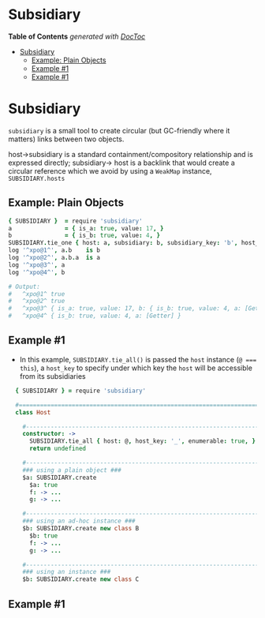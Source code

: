 


# Subsidiary


<!-- START doctoc generated TOC please keep comment here to allow auto update -->
<!-- DON'T EDIT THIS SECTION, INSTEAD RE-RUN doctoc TO UPDATE -->
**Table of Contents**  *generated with [DocToc](https://github.com/thlorenz/doctoc)*

- [Subsidiary](#subsidiary)
  - [Example: Plain Objects](#example-plain-objects)
  - [Example #1](#example-1)
  - [Example #1](#example-1-1)

<!-- END doctoc generated TOC please keep comment here to allow auto update -->


# Subsidiary

`subsidiary` is a small tool to create circular (but GC-friendly where it matters) links between two
objects.

host->subsidiary is a standard containment/compository relationship and is expressed directly;
subsidiary-> host is a backlink that would create a circular reference which we avoid by using a
`WeakMap` instance, `SUBSIDIARY.hosts`

## Example: Plain Objects

```coffee
{ SUBSIDIARY }  = require 'subsidiary'
a               = { is_a: true, value: 17, }
b               = { is_b: true, value: 4, }
SUBSIDIARY.tie_one { host: a, subsidiary: b, subsidiary_key: 'b', host_key: 'a', enumerable: true }
log '^xpo@1^', a.b    is b
log '^xpo@2^', a.b.a  is a
log '^xpo@3^', a
log '^xpo@4^', b

# Output:
#   ^xpo@1^ true
#   ^xpo@2^ true
#   ^xpo@3^ { is_a: true, value: 17, b: { is_b: true, value: 4, a: [Getter] } }
#   ^xpo@4^ { is_b: true, value: 4, a: [Getter] }
```

## Example #1

* In this example, `SUBSIDIARY.tie_all()` is passed the `host` instance (`@ === this`), a `host_key` to
  specify under which key the `host` will be accessible from its subsidiaries


```coffee
  { SUBSIDIARY } = require 'subsidiary'

  #=========================================================================================================
  class Host

    #-------------------------------------------------------------------------------------------------------
    constructor: ->
      SUBSIDIARY.tie_all { host: @, host_key: '_', enumerable: true, }
      return undefined

    #-------------------------------------------------------------------------------------------------------
    ### using a plain object ###
    $a: SUBSIDIARY.create
      $a: true
      f: -> ...
      g: -> ...

    #-------------------------------------------------------------------------------------------------------
    ### using an ad-hoc instance ###
    $b: SUBSIDIARY.create new class B
      $b: true
      f: -> ...
      g: -> ...

    #-------------------------------------------------------------------------------------------------------
    ### using an instance ###
    $b: SUBSIDIARY.create new class C
```

## Example #1



```coffee
```

```coffee
```

```coffee
```

```coffee
```

<!-- ## To Do -->

<!-- * **`[–]`** -->

<!-- ## Is Done -->

<!-- * **`[+]`** -->
